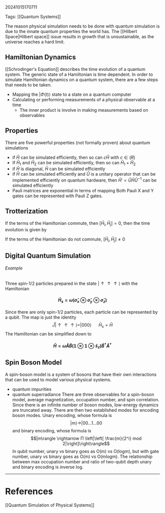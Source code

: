 20241015170711

Tags: [[Quantum Systems]]

The reason physical simulation needs to be done with quantum simulation is due to the innate quantum properties the world has. The [[Hilbert Space|Hilbert space]] issue results in growth that is unsustainable, as the universe reaches a hard limit.

## Hamiltonian Dynamics
[[Schrodinger's Equation]] describes the time evolution of a quantum system. The generic state of a Hamiltonian is time dependent. In order to simulate Hamiltonian dynamics on a quantum system, there are a few steps that needs to be taken. 
- Mapping the $|Φ(t)\rangle$ state to a state on a quantum computer
- Calculating or performing measurements of a physical observable at a time
	- The inner product is involve in making measurements based on observables

## Properties
There are five powerful properties (not formally proven) about quantum simulations
- if $\hat{{H}}$ can be simulated efficiently, then so can $c\hat{H}$ with $c \in \mathbb(R)$
- If $\hat{H}_{1}$ and $\hat{H}_{2}$ can be simulated efficiently, then so can $\hat{H}_{1} + \hat{H}_{2}$
- if $\hat{H}$ is diagonal, $\hat{H}$ can be simulated efficiently
- if $\hat{H}$ can be simulated efficiently and $\hat{U}$ is a unitary operator that can be implemented efficiently on quantum hardware, then $\hat{H}' = \hat{U}\hat{H}\hat{U}^{-1}$ can be simulated efficiently
- Pauli matrices are exponential in terms of mapping
Both Pauli X and Y gates can be represented with Pauli Z gates. 

## Trotterization
If the terms of the Hamiltonian commute, then $[\hat{H}_{i}, \hat{H}_{j}] = 0$, then the time evolution is given by 

If the terms of the Hamiltonian do not commute, $[\hat{H}_{i}, \hat{H}_{j}] ≠ 0$


## Digital Quantum Simulation
###### Example
Three spin-1/2 particles prepared in the state $|\uparrow\uparrow\uparrow\rangle$ with the Hamiltonian 
#### $$\hat{H}_{s} = ω(\hat{σ}_{x} \otimes \hat{σ}_{y} \otimes \hat{σ}_{z})$$
Since there are only spin-1/2 particles, each particle can be represented by a qubit. The map is just the identity $$\hat{J}|\uparrow\uparrow\uparrow\rangle = |000\rangle\ \ \ \ \ \ \hat{H}_{s} = \hat{H}$$
The Hamiltonian can be simplified down to
#### $$\hat{H} = ω\hat{A}\hat{B}(\mathbb{1} \otimes \mathbb{1} \otimes \hat{s}_{z})\hat{B}^{\dagger}\hat{A}^{\dagger}$$
## Spin Boson Model
A spin-boson model is a system of bosons that have their own interactions that can be used to model various physical systems. 
- quantum impurities
- quantum superradiance
There are three observables for a spin-boson model, average magnetization, occupation number, and spin correlation. 
Since there is an infinite number of boson modes, low-energy dynamics are truncated away. There are then two established modes for encoding boson modes. Unary encoding, whose formula is $$|m\rangle \rightarrow |00\dots 1 \dots 00$$
and binary encoding, whose formula is $$|m\rangle \rightarrow Π \left|\left[ \frac{m}{2^i} mod 2|\right]\right\rangle$$
In qubit number, unary vs binary goes as O(m) vs O(logm), but with gate number, unary vs binary goes as O(m) vs O(mlogm). The relationship between max occupation number and ratio of two-qubit depth unary and binary encoding is inverse log. 
___
# References
[[Quantum Simulation of Physical Systems]]

